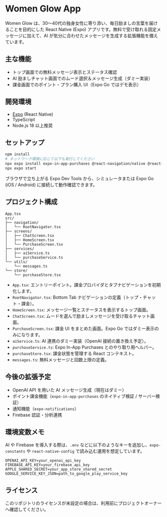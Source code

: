 # Women Glow App

Women Glow は、30〜40代の独身女性に寄り添い、毎日励ましの言葉を届けることを目的にした React Native (Expo) アプリです。無料で受け取れる固定メッセージに加えて、AI が気分に合わせたメッセージを生成する拡張機能を備えています。

## 主な機能

- トップ画面での無料メッセージ表示とステータス確認
- AI 励ましチャット画面でのムード選択＆メッセージ生成（ダミー実装）
- 課金画面でのポイント・プラン購入 UI（Expo Go ではデモ表示）

## 開発環境

- [Expo](https://expo.dev/) (React Native)
- TypeScript
- Node.js 18 以上推奨

## セットアップ

```bash
npm install
# ネットワーク環境に応じて以下も実行してください
npx expo install expo-in-app-purchases @react-navigation/native @react-navigation/bottom-tabs react-native-screens react-native-safe-area-context
npx expo start
```

ブラウザで立ち上がる Expo Dev Tools から、シミュレータまたは Expo Go (iOS / Android) に接続して動作確認できます。

## プロジェクト構成

```
App.tsx
src/
├── navigation/
│   └── RootNavigator.tsx
├── screens/
│   ├── ChatScreen.tsx
│   ├── HomeScreen.tsx
│   └── PurchaseScreen.tsx
├── services/
│   ├── aiService.ts
│   └── purchaseService.ts
└── utils/
    └── messages.ts
└── store/
    └── purchaseStore.tsx
```

- `App.tsx`: エントリーポイント。課金プロバイダとタブナビゲーションを初期化します。
- `RootNavigator.tsx`: Bottom Tab ナビゲーションの定義（トップ・チャット・課金）。
- `HomeScreen.tsx`: メッセージ一覧とステータスを表示するトップ画面。
- `ChatScreen.tsx`: ムードを選んで励ましメッセージを受け取るチャット画面。
- `PurchaseScreen.tsx`: 課金 UI をまとめた画面。Expo Go ではダミー表示のみになります。
- `aiService.ts`: AI 連携のダミー実装（OpenAI 接続の置き換え予定）。
- `purchaseService.ts`: Expo In-App Purchases とのやり取り用ヘルパー。
- `purchaseStore.tsx`: 課金状態を管理する React コンテキスト。
- `messages.ts`: 無料メッセージと回数上限の定義。

## 今後の拡張予定

- OpenAI API を用いた AI メッセージ生成（現在はダミー）
- ポイント課金機能（`expo-in-app-purchases` のネイティブ検証 / サーバー検証）
- 通知機能（`expo-notifications`）
- Firebase 認証・分析連携

## 環境変数メモ

AI や Firebase を導入する際は、`.env` などに以下のようなキーを追加し、`expo-constants` や `react-native-config` で読み込む運用を想定しています。

```
OPENAI_API_KEY=your_openai_api_key
FIREBASE_API_KEY=your_firebase_api_key
APPLE_SHARED_SECRET=your_app_store_shared_secret
GOOGLE_SERVICE_KEY_JSON=path_to_google_play_service_key
```

## ライセンス

このリポジトリのライセンスが未設定の場合は、利用前にプロジェクトオーナーへ確認してください。
